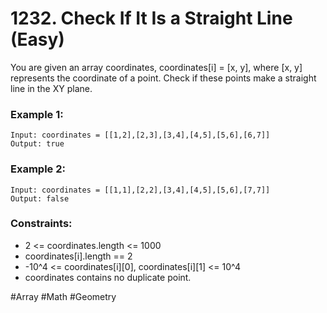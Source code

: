 # 1232. Check If It Is a Straight Line (Easy)

You are given an array coordinates, coordinates[i] = [x, y], where [x, y] represents the coordinate of a point. Check if these points make a straight line in the XY plane.

### Example 1:

```
Input: coordinates = [[1,2],[2,3],[3,4],[4,5],[5,6],[6,7]]
Output: true
```

### Example 2:

```
Input: coordinates = [[1,1],[2,2],[3,4],[4,5],[5,6],[7,7]]
Output: false
```

### Constraints:

- 2 <= coordinates.length <= 1000
- coordinates[i].length == 2
- -10^4 <= coordinates[i][0], coordinates[i][1] <= 10^4
- coordinates contains no duplicate point.

#Array #Math #Geometry

